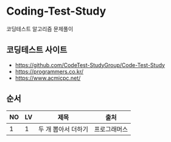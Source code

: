 # Coding-Test-Study
코딩테스트 알고리즘 문제풀이

## 코딩테스트 사이트 ##
- https://github.com/CodeTest-StudyGroup/Code-Test-Study
- https://programmers.co.kr/
- https://www.acmicpc.net/

## 순서 ##

NO | LV | 제목 | 출처
---- | ---- | ---- | ----
1 | 1 | 두 개 뽑아서 더하기 | 프로그래머스
